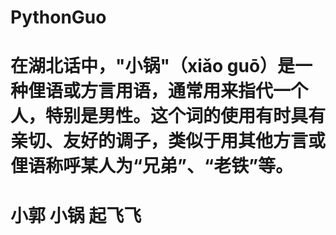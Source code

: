 # PythonGuo

# 在湖北话中，"小锅"（xiǎo guō）是一种俚语或方言用语，通常用来指代一个人，特别是男性。这个词的使用有时具有亲切、友好的调子，类似于用其他方言或俚语称呼某人为“兄弟”、“老铁”等。

# 小郭 小锅 起飞飞
